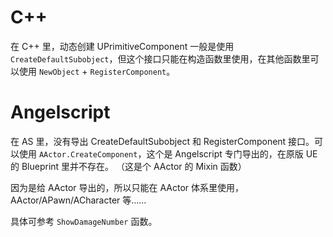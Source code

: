 
# C++
在 C++ 里，动态创建 UPrimitiveComponent 一般是使用 `CreateDefaultSubobject`，但这个接口只能在构造函数里使用，在其他函数里可以使用 `NewObject` + `RegisterComponent`。

# Angelscript
在 AS 里，没有导出 CreateDefaultSubobject 和 RegisterComponent 接口。可以使用 `AActor.CreateComponent`，这个是 Angelscript 专门导出的，在原版 UE 的 Blueprint 里并不存在。
（这是个 AActor 的 Mixin 函数）

因为是给 AActor 导出的，所以只能在 AActor 体系里使用，AActor/APawn/ACharacter 等……

具体可参考 `ShowDamageNumber` 函数。
